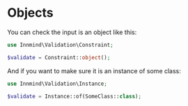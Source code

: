 # Objects

You can check the input is an object like this:

```php
use Innmind\Validation\Constraint;

$validate = Constraint::object();
```

And if you want to make sure it is an instance of some class:

```php
use Innmind\Validation\Instance;

$validate = Instance::of(SomeClass::class);
```
